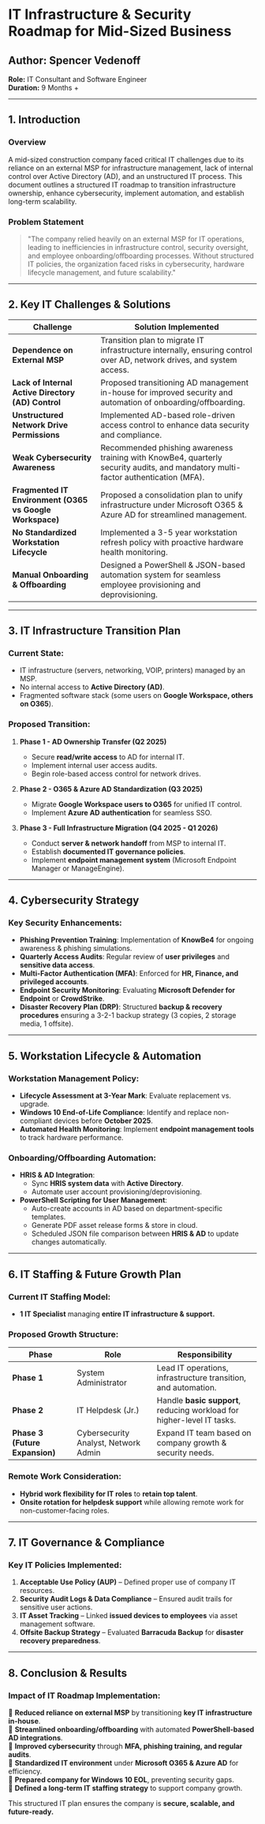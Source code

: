 # IT Infrastructure & Security Roadmap for Mid-Sized Business

## **Author:** Spencer Vedenoff  
**Role:** IT Consultant and Software Engineer  
**Duration:** 9 Months +  

---

## **1. Introduction**

### **Overview**
A mid-sized construction company faced critical IT challenges due to its reliance on an external MSP for infrastructure management, lack of internal control over Active Directory (AD), and an unstructured IT process. This document outlines a structured IT roadmap to transition infrastructure ownership, enhance cybersecurity, implement automation, and establish long-term scalability.

### **Problem Statement**
> "The company relied heavily on an external MSP for IT operations, leading to inefficiencies in infrastructure control, security oversight, and employee onboarding/offboarding processes. Without structured IT policies, the organization faced risks in cybersecurity, hardware lifecycle management, and future scalability."

---

## **2. Key IT Challenges & Solutions**

| **Challenge** | **Solution Implemented** |
|--------------|------------------|
| **Dependence on External MSP** | Transition plan to migrate IT infrastructure internally, ensuring control over AD, network drives, and system access. |
| **Lack of Internal Active Directory (AD) Control** | Proposed transitioning AD management in-house for improved security and automation of onboarding/offboarding. |
| **Unstructured Network Drive Permissions** | Implemented AD-based role-driven access control to enhance data security and compliance. |
| **Weak Cybersecurity Awareness** | Recommended phishing awareness training with KnowBe4, quarterly security audits, and mandatory multi-factor authentication (MFA). |
| **Fragmented IT Environment (O365 vs Google Workspace)** | Proposed a consolidation plan to unify infrastructure under Microsoft O365 & Azure AD for streamlined management. |
| **No Standardized Workstation Lifecycle** | Implemented a 3-5 year workstation refresh policy with proactive hardware health monitoring. |
| **Manual Onboarding & Offboarding** | Designed a PowerShell & JSON-based automation system for seamless employee provisioning and deprovisioning. |

---

## **3. IT Infrastructure Transition Plan**

### **Current State:**
- IT infrastructure (servers, networking, VOIP, printers) managed by an MSP.
- No internal access to **Active Directory (AD)**.
- Fragmented software stack (some users on **Google Workspace, others on O365**).

### **Proposed Transition:**
1. **Phase 1 - AD Ownership Transfer (Q2 2025)**  
   - Secure **read/write access** to AD for internal IT.
   - Implement internal user access audits.
   - Begin role-based access control for network drives.

2. **Phase 2 - O365 & Azure AD Standardization (Q3 2025)**  
   - Migrate **Google Workspace users to O365** for unified IT control.  
   - Implement **Azure AD authentication** for seamless SSO.

3. **Phase 3 - Full Infrastructure Migration (Q4 2025 - Q1 2026)**  
   - Conduct **server & network handoff** from MSP to internal IT.
   - Establish **documented IT governance policies**.
   - Implement **endpoint management system** (Microsoft Endpoint Manager or ManageEngine).

---

## **4. Cybersecurity Strategy**

### **Key Security Enhancements:**
- **Phishing Prevention Training**: Implementation of **KnowBe4** for ongoing awareness & phishing simulations.
- **Quarterly Access Audits**: Regular review of **user privileges** and **sensitive data access**.
- **Multi-Factor Authentication (MFA)**: Enforced for **HR, Finance, and privileged accounts**.
- **Endpoint Security Monitoring**: Evaluating **Microsoft Defender for Endpoint** or **CrowdStrike**.
- **Disaster Recovery Plan (DRP)**: Structured **backup & recovery procedures** ensuring a 3-2-1 backup strategy (3 copies, 2 storage media, 1 offsite).

---

## **5. Workstation Lifecycle & Automation**

### **Workstation Management Policy:**
- **Lifecycle Assessment at 3-Year Mark**: Evaluate replacement vs. upgrade.
- **Windows 10 End-of-Life Compliance**: Identify and replace non-compliant devices before **October 2025**.
- **Automated Health Monitoring**: Implement **endpoint management tools** to track hardware performance.

### **Onboarding/Offboarding Automation:**
- **HRIS & AD Integration**:
  - Sync **HRIS system data** with **Active Directory**.
  - Automate user account provisioning/deprovisioning.
- **PowerShell Scripting for User Management**:
  - Auto-create accounts in AD based on department-specific templates.
  - Generate PDF asset release forms & store in cloud.
  - Scheduled JSON file comparison between **HRIS & AD** to update changes automatically.

---

## **6. IT Staffing & Future Growth Plan**

### **Current IT Staffing Model:**
- **1 IT Specialist** managing **entire IT infrastructure & support.**

### **Proposed Growth Structure:**
| **Phase** | **Role** | **Responsibility** |
|---------|---------|----------------|
| **Phase 1** | System Administrator | Lead IT operations, infrastructure transition, and automation. |
| **Phase 2** | IT Helpdesk (Jr.) | Handle **basic support**, reducing workload for higher-level IT tasks. |
| **Phase 3 (Future Expansion)** | Cybersecurity Analyst, Network Admin | Expand IT team based on company growth & security needs. |

### **Remote Work Consideration:**
- **Hybrid work flexibility for IT roles** to **retain top talent**.
- **Onsite rotation for helpdesk support** while allowing remote work for non-customer-facing roles.

---

## **7. IT Governance & Compliance**

### **Key IT Policies Implemented:**
1. **Acceptable Use Policy (AUP)** – Defined proper use of company IT resources.
2. **Security Audit Logs & Data Compliance** – Ensured audit trails for sensitive user actions.
3. **IT Asset Tracking** – Linked **issued devices to employees** via asset management software.
4. **Offsite Backup Strategy** – Evaluated **Barracuda Backup** for **disaster recovery preparedness**.

---

## **8. Conclusion & Results**

### **Impact of IT Roadmap Implementation:**
📌 **Reduced reliance on external MSP** by transitioning **key IT infrastructure in-house**.  
📌 **Streamlined onboarding/offboarding** with automated **PowerShell-based AD integrations**.  
📌 **Improved cybersecurity** through **MFA, phishing training, and regular audits**.  
📌 **Standardized IT environment** under **Microsoft O365 & Azure AD** for efficiency.  
📌 **Prepared company for Windows 10 EOL**, preventing security gaps.  
📌 **Defined a long-term IT staffing strategy** to support company growth.  

This structured IT plan ensures the company is **secure, scalable, and future-ready.**
